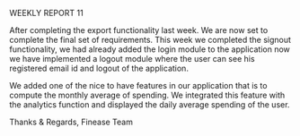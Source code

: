 WEEKLY REPORT 11

After completing the export functionality last week. We are now set to complete the final set of requirements.
This week we completed the signout functionality, we had already added the login module to the application now we have implemented a logout module where the user can
see his registered email id and logout of the application.

We added one of the nice to have features in our application that is to compute the monthly average of spending. We integrated this feature with the analytics function
and displayed the daily average spending of the user.

Thanks & Regards,
Finease Team
